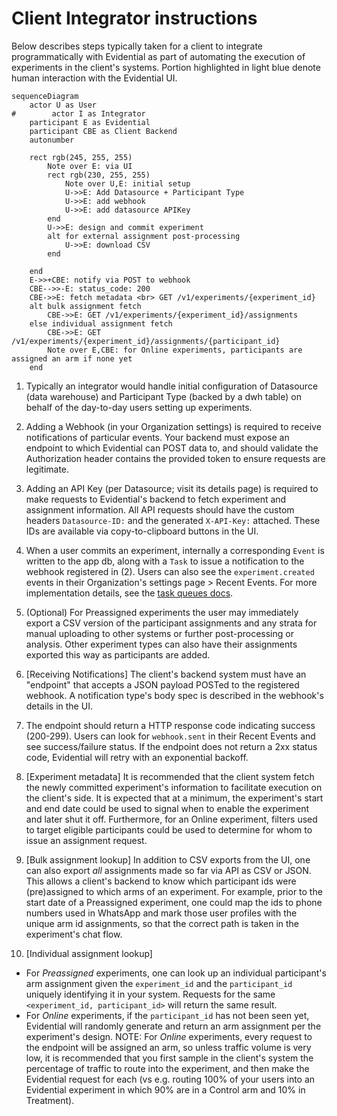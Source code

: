 # Client Integrator instructions

Below describes steps typically taken for a client to integrate programmatically with Evidential as
part of automating the execution of experiments in the client's systems. Portion highlighted in
light blue denote human interaction with the Evidential UI.

```mermaid
sequenceDiagram
    actor U as User
#        actor I as Integrator
    participant E as Evidential
    participant CBE as Client Backend
    autonumber

    rect rgb(245, 255, 255)
        Note over E: via UI
        rect rgb(230, 255, 255)
            Note over U,E: initial setup
            U->>E: Add Datasource + Participant Type
            U->>E: add webhook
            U->>E: add datasource APIKey
        end
        U->>E: design and commit experiment
        alt for external assignment post-processing
            U->>E: download CSV
        end

    end
    E->>+CBE: notify via POST to webhook
    CBE-->>-E: status_code: 200
    CBE->>E: fetch metadata <br> GET /v1/experiments/{experiment_id}
    alt bulk assignment fetch
        CBE->>E: GET /v1/experiments/{experiment_id}/assignments
    else individual assignment fetch
        CBE->>E: GET /v1/experiments/{experiment_id}/assignments/{participant_id}
        Note over E,CBE: for Online experiments, participants are assigned an arm if none yet
    end
```

1. Typically an integrator would handle initial configuration of Datasource (data warehouse) and
   Participant Type (backed by a dwh table) on behalf of the day-to-day users setting up
   experiments.

1. Adding a Webhook (in your Organization settings) is required to receive notifications of
   particular events. Your backend must expose an endpoint to which Evidential can POST data to, and
   should validate the Authorization header contains the provided token to ensure requests are
   legitimate.

1. Adding an API Key (per Datasource; visit its details page) is required to make requests to
   Evidential's backend to fetch experiment and assignment information. All API requests should have
   the custom headers `Datasource-ID:` and the generated `X-API-Key:` attached. These IDs are
   available via copy-to-clipboard buttons in the UI.

1. When a user commits an experiment, internally a corresponding `Event` is written to the app db,
   along with a `Task` to issue a notification to the webhook registered in (2). Users can also see
   the `experiment.created` events in their Organization's settings page > Recent Events. For more
   implementation details, see the [task queues
   docs](https://github.com/agency-fund/evidential-be/blob/main/docs/TASK-QUEUES.md).

1. (Optional) For Preassigned experiments the user may immediately export a CSV version of the
   participant assignments and any strata for manual uploading to other systems or further
   post-processing or analysis. Other experiment types can also have their assignments exported this
   way as participants are added.

1. [Receiving Notifications] The client's backend system must have an "endpoint" that accepts a JSON
   payload POSTed to the registered webhook. A notification type's body spec is described in the
   webhook's details in the UI.

1. The endpoint should return a HTTP response code indicating success (200-299). Users can look for
   `webhook.sent` in their Recent Events and see success/failure status. If the endpoint does not
   return a 2xx status code, Evidential will retry with an exponential backoff.

1. [Experiment metadata] It is recommended that the client system fetch the newly committed
   experiment's information to facilitate execution on the client's side. It is expected that at a
   minimum, the experiment's start and end date could be used to signal when to enable the
   experiment and later shut it off. Furthermore, for an Online experiment, filters used to target
   eligible participants could be used to determine for whom to issue an assignment request.

1. [Bulk assignment lookup] In addition to CSV exports from the UI, one can also export *all*
   assignments made so far via API as CSV or JSON. This allows a client's backend to know which
   participant ids were (pre)assigned to which arms of an experiment. For example, prior to the
   start date of a Preassigned experiment, one could map the ids to phone numbers used in WhatsApp
   and mark those user profiles with the unique arm id assignments, so that the correct path is
   taken in the experiment's chat flow.

1. [Individual assignment lookup]

- For *Preassigned* experiments, one can look up an individual participant's arm assignment given
  the `experiment_id` and the `participant_id` uniquely identifying it in your system. Requests
  for the same `<experiment_id, participant_id>` will return the same result.
- For *Online* experiments, if the `participant_id` has not been seen yet, Evidential will
  randomly generate and return an arm assignment per the experiment's design. NOTE: For *Online*
  experiments, every request to the endpoint will be assigned an arm, so unless traffic volume is
  very low, it is recommended that you first sample in the client's system the percentage of
  traffic to route into the experiment, and then make the Evidential request for each (vs e.g.
  routing 100% of your users into an Evidential experiment in which 90% are in a Control arm and
  10% in Treatment).
